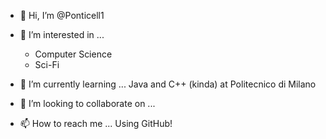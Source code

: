 - 👋 Hi, I’m @Ponticell1
- 👀 I’m interested in ...
    + Computer Science
    + Sci-Fi
  
- 🌱 I’m currently learning ...
    Java and C++ (kinda) at Politecnico di Milano
  
- 💞️ I’m looking to collaborate on ...
- 📫 How to reach me ...
    Using GitHub!

<!---
Ponticell1/Ponticell1 is a ✨ special ✨ repository because its `README.md` (this file) appears on your GitHub profile.
You can click the Preview link to take a look at your changes.
--->
